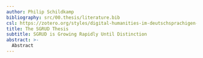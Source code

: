```yaml
---
author: Philip Schildkamp
bibliography: src/00.thesis/literature.bib
csl: https://zotero.org/styles/digital-humanities-im-deutschsprachigen-raum
title: The SGRUD Thesis
subtitle: SGRUD is Growing Rapidly Until Distinction
abstract: >-
  Abstract
---
```

